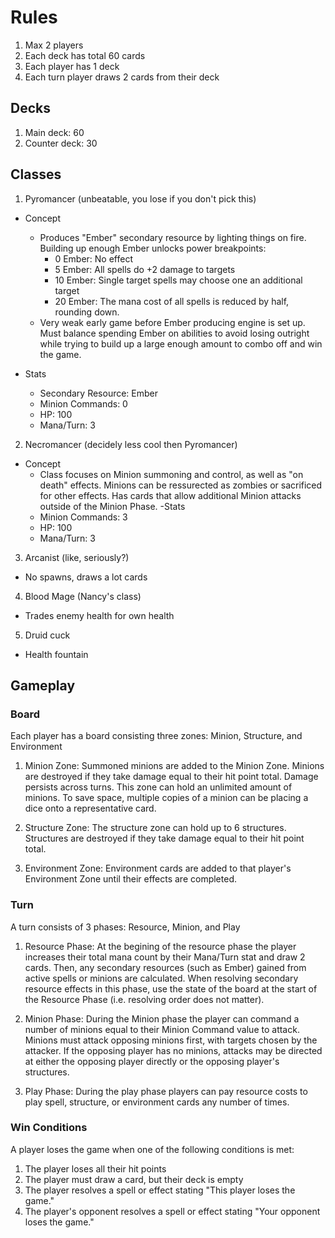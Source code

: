 # Rules
1. Max 2 players
3. Each deck has total 60 cards
4. Each player has 1 deck
5. Each turn player draws 2 cards from their deck

## Decks
1. Main deck: 60
2. Counter deck: 30

## Classes
1. Pyromancer (unbeatable, you lose if you don't pick this)
- Concept
  - Produces "Ember" secondary resource by lighting things on fire. Building up enough Ember unlocks power breakpoints:
    - 0 Ember: No effect
    - 5 Ember: All spells do +2 damage to targets
    - 10 Ember: Single target spells may choose one an additional target
    - 20 Ember: The mana cost of all spells is reduced by half, rounding down.
  - Very weak early game before Ember producing engine is set up. Must balance spending Ember on abilities to avoid losing outright while trying to build up a large enough amount to combo off and win the game.

- Stats
  - Secondary Resource: Ember
  - Minion Commands: 0
  - HP: 100
  - Mana/Turn: 3

2. Necromancer (decidely less cool then Pyromancer)
- Concept
  - Class focuses on Minion summoning and control, as well as "on death" effects. Minions can be ressurected as zombies or sacrificed for other effects. Has cards that allow additional Minion attacks outside of the Minion Phase.
-Stats
  - Minion Commands: 3
  - HP: 100
  - Mana/Turn: 3

3. Arcanist (like, seriously?)
  - No spawns, draws a lot cards
4. Blood Mage (Nancy's class)
  - Trades enemy health for own health
5. Druid cuck
  - Health fountain

## Gameplay

### Board
Each player has a board consisting three zones: Minion, Structure, and Environment

1. Minion Zone:
Summoned minions are added to the Minion Zone. Minions are destroyed if they take damage equal to their hit point total. Damage persists across turns. This zone can hold an unlimited amount of minions. To save space, multiple copies of a minion can be placing a dice onto a representative card.

2. Structure Zone:
The structure zone can hold up to 6 structures. Structures are destroyed if they take damage equal to their hit point total.

3. Environment Zone:
Environment cards are added to that player's Environment Zone until their effects are completed.

### Turn
A turn consists of 3 phases: Resource, Minion, and Play

1. Resource Phase:
At the begining of the resource phase the player increases their total mana count by their Mana/Turn stat and draw 2 cards. Then, any secondary resources (such as Ember) gained from active spells or minions are calculated. When resolving secondary resource effects in this phase, use the state of the board at the start of the Resource Phase (i.e. resolving order does not matter).

2. Minion Phase:
During the Minion phase the player can command a number of minions equal to their Minion Command value to attack. Minions must attack opposing minions first, with targets chosen by the attacker. If the opposing player has no minions, attacks may be directed at either the opposing player directly or the opposing player's structures.

3. Play Phase:
During the play phase players can pay resource costs to play spell, structure, or environment cards any number of times.

### Win Conditions

A player loses the game when one of the following conditions is met:

1. The player loses all their hit points
2. The player must draw a card, but their deck is empty
3. The player resolves a spell or effect stating "This player loses the game."
4. The player's opponent resolves a spell or effect stating "Your opponent loses the game."